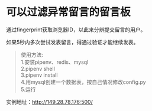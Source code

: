 # 可以过滤异常留言的留言板

通过fingerprint获取浏览器ID，以此来分辨提交留言的用户。

如果5秒内多次尝试发表留言，得通过验证才能继续发表。
>使用方法:  
>1.安装pipenv、redis、mysql  
    2.pipenv shell  
    3.pipenv install   
    4.用mysql创建一个数据表，按自己情况修改config.py    
    5.运行

实例地址：http://149.28.78.176:500/